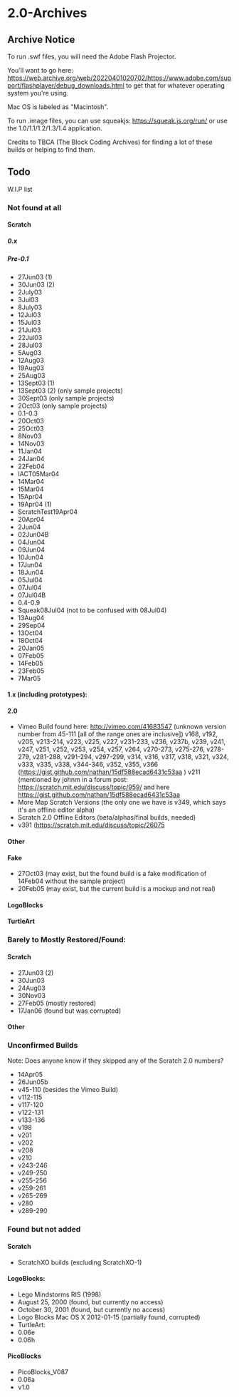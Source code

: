 # 2.0-Archives
## Archive Notice
To run .swf files, you will need the Adobe Flash Projector.

You'll want to go here: https://web.archive.org/web/20220401020702/https://www.adobe.com/support/flashplayer/debug_downloads.html to get that for whatever operating system you're using. 

Mac OS is labeled as "Macintosh".

To run .image files, you can use squeakjs: https://squeak.js.org/run/ or use the 1.0/1.1/1.2/1.3/1.4 application.

Credits to TBCA (The Block Coding Archives) for finding a lot of these builds or helping to find them.
## Todo
W.I.P list
### Not found at all
#### Scratch
##### 0.x
##### Pre-0.1
* 27Jun03 (1)
* 30Jun03 (2)
* 2July03
* 3Jul03
* 8July03
* 12Jul03
* 15Jul03
* 21Jul03
* 22Jul03
* 28Jul03
* 5Aug03
* 12Aug03
* 19Aug03
* 25Aug03
* 13Sept03 (1)
* 13Sept03 (2) (only sample projects)
* 30Sept03 (only sample projects)
* 2Oct03 (only sample projects)
* 0.1-0.3
* 20Oct03
* 25Oct03
* 8Nov03
* 14Nov03
* 11Jan04
* 24Jan04
* 22Feb04
* IACT05Mar04
* 14Mar04
* 15Mar04
* 15Apr04
* 19Apr04 (1)
* ScratchTest19Apr04
* 20Apr04
* 2Jun04
* 02Jun04B
* 04Jun04
* 09Jun04
* 10Jun04
* 17Jun04
* 18Jun04
* 05Jul04
* 07Jul04
* 07Jul04B
* 0.4-0.9
* Squeak08Jul04 (not to be confused with 08Jul04)
* 13Aug04
* 29Sep04
* 13Oct04
* 18Oct04
* 20Jan05
* 07Feb05
* 14Feb05
* 23Feb05
* 7Mar05
#### 1.x (including prototypes):
#### 2.0
* Vimeo Build found here: http://vimeo.com/41683547 (unknown version number from 45-111 [all of the range ones are inclusive])
v168, v192, v205, v213-214, v223, v225, v227, v231-233, v236, v237b, v239, v241, v247, v251, v252, v253, v254, v257, v264, v270-273, v275-276, v278-279, v281-288, v291-294, v297-299, v314, v316, v317, v318, v321, v324, v333, v335, v338, v344-346, v352, v355, v366 (https://gist.github.com/nathan/15df588ecad6431c53aa )
v211 (mentioned by johnm in a forum post: https://scratch.mit.edu/discuss/topic/959/ and here https://gist.github.com/nathan/15df588ecad6431c53aa
* More Map Scratch Versions (the only one we have is v349, which says it's an offline editor alpha)
* Scratch 2.0 Offline Editors (beta/alphas/final builds, needed)
* v391 (https://scratch.mit.edu/discuss/topic/26075
#### Other
#### Fake
* 27Oct03 (may exist, but the found build is a fake modification of 14Feb04 without the sample project)
* 20Feb05 (may exist, but the current build is a mockup and not real)
#### LogoBlocks
#### TurtleArt
### Barely to Mostly Restored/Found:
#### Scratch
* 27Jun03 (2)
* 30Jun03
* 24Aug03
* 30Nov03
* 27Feb05 (mostly restored)
* 17Jan06 (found but was corrupted)
#### Other
### Unconfirmed Builds
Note: Does anyone know if they skipped any of the Scratch 2.0 numbers?
* 14Apr05
* 26Jun05b
* v45-110 (besides the Vimeo Build)
* v112-115
* v117-120
* v122-131
* v133-136
* v198
* v201
* v202
* v208
* v210
* v243-246
* v249-250
* v255-256
* v259-261
* v265-269
* v280
* v289-290
### Found but not added
#### Scratch
* ScratchXO builds (excluding ScratchXO-1)
#### LogoBlocks:
* Lego Mindstorms RIS (1998)
* August 25, 2000 (found, but currently no access)
* October 30, 2001 (found, but currently no access)
* Logo Blocks Mac OS X 2012-01-15 (partially found, corrupted)
* TurtleArt:
* 0.06e
* 0.06h
#### PicoBlocks
* PicoBlocks_V087
* 0.06a
* v1.0
